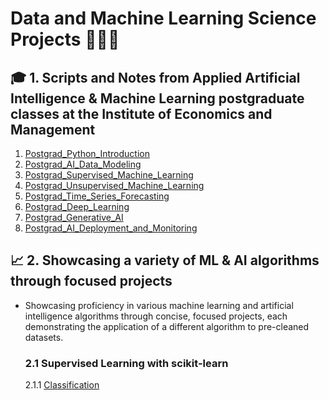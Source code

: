 # Data and Machine Learning Science Projects 🧑🏼‍💻
 ## 🎓 1. Scripts and Notes from Applied Artificial Intelligence & Machine Learning postgraduate classes at the Institute of Economics and Management
  1. [Postgrad_Python_Introduction](https://github.com/miguelcaldeiraa/Postgrad_Python_Introduction.git)
  2. [Postgrad_AI_Data_Modeling](https://github.com/miguelcaldeiraa/Postgrad_AI_Data_Modeling.git)
  3. [Postgrad_Supervised_Machine_Learning](https://github.com/miguelcaldeiraa/Postgrad_Supervised_Machine_Learning.git)
  4. [Postgrad_Unsupervised_Machine_Learning](https://github.com/miguelcaldeiraa/Postgrad_Unsupervised_Machine_Learning.git)
  5. [Postgrad_Time_Series_Forecasting](https://github.com/miguelcaldeiraa/Postgrad_Time_Series_Forecasting.git)
  6. [Postgrad_Deep_Learning](https://github.com/miguelcaldeiraa/Postgrad_Deep_Learning.git)
  7. [Postgrad_Generative_AI](https://github.com/miguelcaldeiraa/Postgrad_Generative_AI.git)
  8. [Postgrad_AI_Deployment_and_Monitoring](https://github.com/miguelcaldeiraa/Postgrad_AI_Deployment_and_Monitoring.git)
 ## 📈 2. Showcasing a variety of ML & AI algorithms through focused projects
  - Showcasing proficiency in various machine learning and artificial intelligence algorithms through concise, focused projects, each demonstrating the application of a different algorithm to pre-cleaned datasets.
    ### 2.1 Supervised Learning with scikit-learn
     2.1.1 [Classification]()
